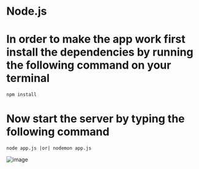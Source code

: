 # Node.js

# In order to make the app work first install the dependencies by running the following command on your terminal

```
npm install
```

# Now start the server by typing the following command

```
node app.js |or| nodemon app.js
```


![image](https://user-images.githubusercontent.com/60508616/144988079-c2f8b64f-31b3-4af0-8e12-bb323add163c.png)
